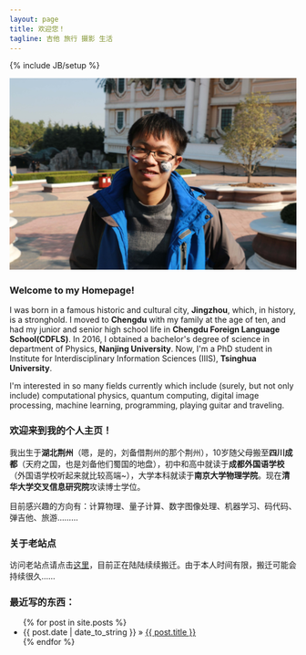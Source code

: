```yaml
---
layout: page
title: 欢迎您！
tagline: 吉他 旅行 摄影 生活
---
```

{% include JB/setup %}

![Minion](/images/2016-08-18-photo.jpg)

### Welcome to my Homepage!

I was born in a famous historic and cultural city, **Jingzhou**, which, in history, is a stronghold. I moved to **Chengdu** with my family at the age of ten, and had my junior and senior high school life in **Chengdu Foreign Language School(CDFLS)**. In 2016, I obtained a bachelor's degree of science in department of Physics, **Nanjing University**. Now, I'm a PhD student in Institute for Interdisciplinary Information Sciences (IIIS), **Tsinghua University**.

I'm interested in so many fields currently which include (surely, but not only include) computational physics, quantum computing, digital image processing, machine learning, programming, playing guitar and traveling.

### 欢迎来到我的个人主页！

我出生于**湖北荆州**（嗯，是的，刘备借荆州的那个荆州），10岁随父母搬至**四川成都**（天府之国，也是刘备他们蜀国的地盘），初中和高中就读于**成都外国语学校**（外国语学校听起来就比较高端~），大学本科就读于**南京大学物理学院**。现在**清华大学交叉信息研究院**攻读博士学位。

目前感兴趣的方向有：计算物理、量子计算、数字图像处理、机器学习、码代码、弹吉他、旅游………

### 关于老站点

访问老站点请点击[这里](http://zhangchuheng.sinaapp.com)，目前正在陆陆续续搬迁。由于本人时间有限，搬迁可能会持续很久……


### 最近写的东西：

<ul class="posts">
  {% for post in site.posts %}
    <li><span>{{ post.date | date_to_string }}</span> &raquo; <a href="{{ BASE_PATH }}{{ post.url }}">{{ post.title }}</a></li>
  {% endfor %}
</ul>